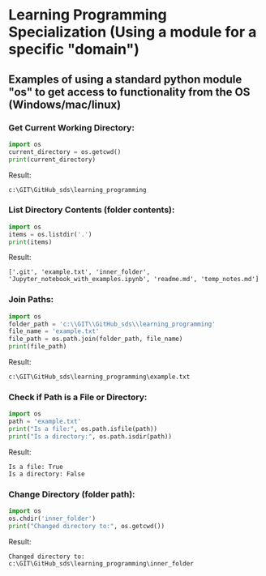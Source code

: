 # Learning Programming Specialization (Using a module for a specific "domain")

## Examples of using a standard python module "os" to get access to functionality from the OS (Windows/mac/linux)

### Get Current Working Directory:


```python
import os
current_directory = os.getcwd()
print(current_directory)
```

Result:
```
c:\GIT\GitHub_sds\learning_programming
```

### List Directory Contents (folder contents):

```python
import os
items = os.listdir('.')
print(items)
```

Result:
```
['.git', 'example.txt', 'inner_folder', 'Jupyter_notebook_with_examples.ipynb', 'readme.md', 'temp_notes.md']
```

### Join Paths:

```python
import os
folder_path = 'c:\\GIT\\GitHub_sds\\learning_programming'
file_name = 'example.txt'
file_path = os.path.join(folder_path, file_name)
print(file_path)
```

Result:
```
c:\GIT\GitHub_sds\learning_programming\example.txt
```

### Check if Path is a File or Directory:


```python
import os
path = 'example.txt'
print("Is a file:", os.path.isfile(path))
print("Is a directory:", os.path.isdir(path))
```

Result:
```
Is a file: True
Is a directory: False
```

### Change Directory (folder path):

```python
import os
os.chdir('inner_folder')
print("Changed directory to:", os.getcwd())
```

Result:
```
Changed directory to: c:\GIT\GitHub_sds\learning_programming\inner_folder
```